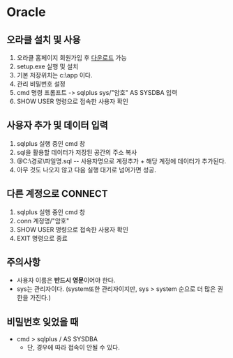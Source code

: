 # Oracle

## 오라클 설치 및 사용
1) 오라클 홈페이지 회원가입 후 [다운로드](https://www.oracle.com/database/technologies/xe-downloads.html) 가능
2) setup.exe 실행 및 설치
3) 기본 저장위치는 c:\app 이다.
4) 관리 비밀번호 설정
5) cmd 명령 프롬프트 -> sqlplus  sys/"암호"  AS SYSDBA 입력
6) SHOW USER 명령으로 접속한 사용자 확인

## 사용자 추가 및 데이터 입력
1) sqlplus 실행 중인 cmd 창
2) sql을 활용할 데이터가 저장된 공간의 주소 복사
3) @C:\경로\파일명.sql -- 사용자명으로 계정추가 + 해당 계정에 데이터가 추가된다.
4) 아무 것도 나오지 않고 다음 실행 대기로 넘어가면 성공.

## 다른 계정으로 CONNECT
1) sqlplus 실행 중인 cmd 창
2) conn 계정명/"암호"
3) SHOW USER 명령으로 접속한 사용자 확인
4) EXIT 명령으로 종료

## 주의사항
* 사용자 이름은 **반드시 영문**이어야 한다. 
* sys는 관리자이다. (system또한 관리자이지만, sys > system 순으로 더 많은 권한을 가진다.)

## 비밀번호 잊었을 때
* cmd > sqlplus / AS SYSDBA
  - 단, 경우에 따라 접속이 안될 수 있다.

